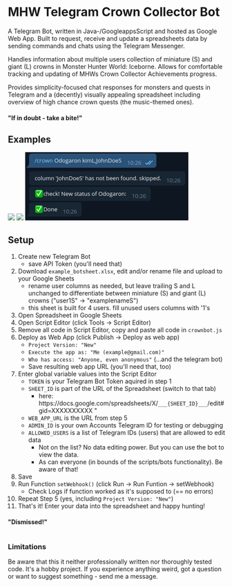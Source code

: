 
# MHW Telegram Crown Collector Bot
A Telegram Bot, written in Java-/GoogleappsScript and hosted as Google Web App. Built to request, receive and update a spreadsheets data by sending commands and chats using the Telegram Messenger. 

Handles information about multiple users collection of miniature (S) and giant (L) crowns in Monster Hunter World: Iceborne. Allows for comfortable tracking and updating of MHWs Crown Collector Achievements progress.

Provides simplicity-focused chat responses for monsters and quests in Telegram and a (decently) visually appealing spreadsheet including overview of high chance crown quests (the music-themed ones).

#### "If in doubt - take a bite!"

## Examples


![](./readme_img/monster_response.png)
![](./readme_img/quest_response.png)
![](./readme_img/monster_change.png)


## Setup

1. Create new Telegram Bot
	- save API Token (you'll need that)
 2. Download `example_botsheet.xlsx`, edit and/or rename file and upload to your Google Sheets
	- rename user columns as needed, but leave trailing S and L unchanged to differentiate between miniature (S) and giant (L) crowns ("user1S" -> "examplenameS")
	- this sheet is built for 4 users. fill unused users columns with '1's
3. Open Spreadsheet in Google Sheets
3. Open Script Editor (click Tools -> Script Editor)
4. Remove all code in Script Editor, copy and paste all code in `crownbot.js`
5. Deploy as Web App (click Publish -> Deploy as web app) 
	- `Project Version: "New"`
	- `Execute the app as: "Me (example@gmail.com)"`
	- `Who has access: "Anyone, even anonymous"` (...and the telegram bot)
	- Save resulting web app URL (you'll need that, too)
6. Enter global variable values into the Script Editor
	- `TOKEN` is your Telegram Bot Token aquired in step 1
	- `SHEET_ID` is part of the URL of the Spreadsheet (switch to that tab) 
        - here: htt<span>ps://docs.google.com/spreadsheets/X/`___{SHEET_ID}___`/edit#gid=XXXXXXXXXX "
	- `WEB_APP_URL` is the URL from step 5
	- `ADMIN_ID` is your own Accounts Telegram ID for testing or debugging
	- `ALLOWED_USERS` is a list of Telegram IDs (users) that are allowed to edit data
        - Not on the list? No data editing power. But you can use the bot to view the data. 
        - As can everyone (in bounds of the scripts/bots functionality). Be aware of that!
7. Save 
8. Run Function `setWebhook()` (click Run -> Run Funtion -> setWebhook)
	- Check Logs if function worked as it's supposed to (== no errors)
9. Repeat Step 5 (yes, including `Project Version: "New"`)
10. That's it! Enter your data into the spreadsheet and happy hunting!

#### "Dismissed!"

#
### Limitations
Be aware that this it neither professionally written nor thoroughly tested code. It's a hobby project. If you experience anything weird, got a question or want to suggest something - send me a message. 
